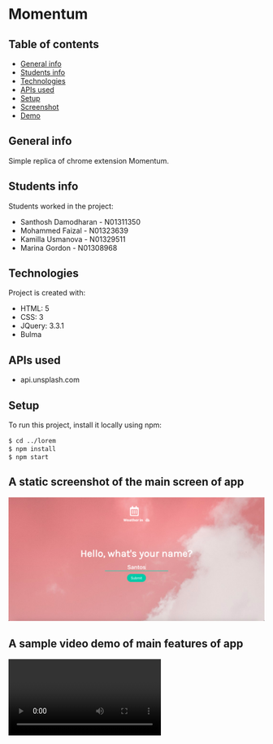 # Momentum


## Table of contents
* [General info](#general-info)
* [Students info](#students-info)
* [Technologies](#technologies)
* [APIs used](#apis-used)
* [Setup](#setup)
* [Screenshot](#screenshot)
* [Demo](#demo)


## General info
Simple replica of chrome extension Momentum.

## Students info
Students worked in the project:
* Santhosh Damodharan - N01311350
* Mohammed Faizal - N01323639
* Kamilla Usmanova - N01329511
* Marina Gordon - N01308968

## Technologies
Project is created with:
* HTML: 5
* CSS: 3
* JQuery: 3.3.1
* Bulma
	
## APIs used
* api.unsplash.com

## Setup
To run this project, install it locally using npm:

```
$ cd ../lorem
$ npm install
$ npm start
```

## A static screenshot of the main screen of app
![screenshot of the main screen](/screenshots/FirstPage.png)

## A sample video demo of main features of app
![video demo of the Momentum project](/screenshots/VideoDemo.webm)
